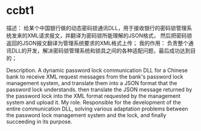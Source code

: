 # ccbt1
描述：
给某个中国银行做的动态密码锁通讯DLL，用于接收银行的密码锁管理系统发来的XML请求报文，并翻译为密码锁所能理解的JSON格式，
然后把密码锁返回的JSON报文翻译为管理系统要求的XML格式上传；
我的作用：
负责整个通讯DLL的开发，解决密码锁管理系统和锁具之间的各种适配问题，最后成功达到目的；

Description.
A dynamic password lock communication DLL for a Chinese bank to receive XML request messages from the bank's password lock management system, and translate them into a JSON format that the password lock understands.
then translate the JSON message returned by the password lock into the XML format requested by the management system and upload it.
My role.
Responsible for the development of the entire communication DLL, solving various adaptation problems between the password lock management system and the lock, and finally succeeding in its purpose.


